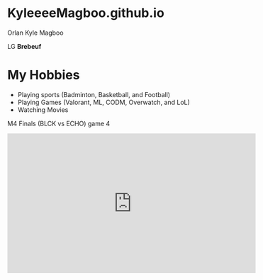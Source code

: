 # KyleeeeMagboo.github.io
Orlan Kyle Magboo

LG **Brebeuf**

# My Hobbies

- Playing sports (Badminton, Basketball, and Football)
- Playing Games (Valorant, ML, CODM, Overwatch, and LoL)
- Watching Movies


M4 Finals (BLCK vs ECHO) game 4
<iframe width="560" height="315" src="https://www.youtube.com/embed/BMvsSm-7BIc" title="YouTube video player" frameborder="0" allow="accelerometer; autoplay; clipboard-write; encrypted-media; gyroscope; picture-in-picture; web-share" allowfullscreen></iframe>
